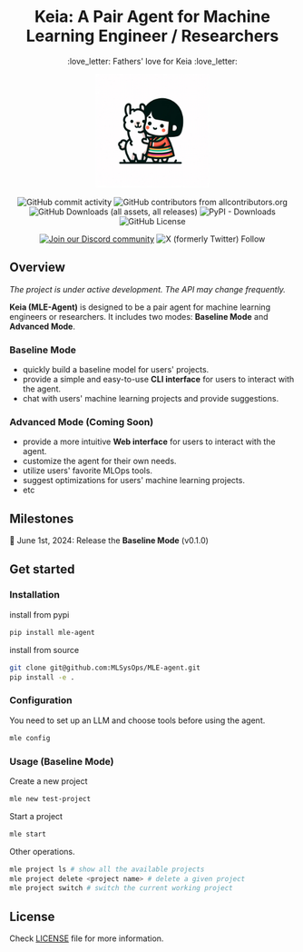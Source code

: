 <div align="center">
<h1 align="center">Keia: A Pair Agent for Machine Learning Engineer / Researchers</h1>
<p align="center">:love_letter: Fathers' love for Keia :love_letter:</p>
<img alt="keia-llama" height="200px" src="assets/keia_llama.webp">

![GitHub commit activity](https://img.shields.io/github/commit-activity/w/MLSysOps/MLE-agent)
![GitHub contributors from allcontributors.org](https://img.shields.io/github/all-contributors/MLSysOps/MLE-agent)
![GitHub Downloads (all assets, all releases)](https://img.shields.io/github/downloads/MLSysOps/MLE-agent/total)
![PyPI - Downloads](https://img.shields.io/pypi/dm/mle-agent)
![GitHub License](https://img.shields.io/github/license/MLSysOps/MLE-agent)


<a href="https://discord.gg/SgxBpENGRG"><img src="https://img.shields.io/badge/Discord-Join%20Us-purple?logo=discord&logoColor=white&style=flat" alt="Join our Discord community"></a>
![X (formerly Twitter) Follow](https://img.shields.io/twitter/follow/MLE_Agent?logoColor=black)
</div>


## Overview
_The project is under active development. The API may change frequently._

**Keia (MLE-Agent)** is designed to be a pair agent for machine learning engineers or researchers. It includes two modes: **Baseline Mode** and **Advanced Mode**. 

### Baseline Mode
- quickly build a baseline model for users' projects.
- provide a simple and easy-to-use **CLI interface** for users to interact with the agent.
- chat with users' machine learning projects and provide suggestions.

### Advanced Mode (Coming Soon)
- provide a more intuitive **Web interface** for users to interact with the agent.
- customize the agent for their own needs.
- utilize users' favorite MLOps tools.
- suggest optimizations for users' machine learning projects.
- etc



## Milestones

:rocket: June 1st, 2024: Release the **Baseline Mode** (v0.1.0)

## Get started

### Installation

install from pypi
```bash
pip install mle-agent
```

install from source
```bash
git clone git@github.com:MLSysOps/MLE-agent.git
pip install -e .
```

### Configuration

You need to set up an LLM and choose tools before using the agent.
```bash
mle config
```

### Usage (Baseline Mode)

Create a new project
```bash
mle new test-project
```

Start a project
```bash
mle start
```

Other operations.
```bash
mle project ls # show all the available projects
mle project delete <project name> # delete a given project
mle project switch # switch the current working project
```


## License

Check [LICENSE](LICENSE) file for more information.

